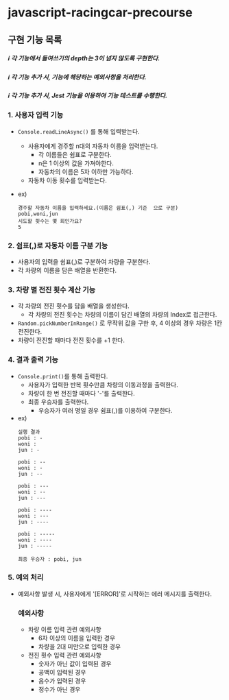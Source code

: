 # javascript-racingcar-precourse

##  구현 기능 목록

##### ℹ️ 각 기능에서 들여쓰기의 depth는 3이 넘지 않도록 구현한다.
##### ℹ️ 각 기능 추가 시, 기능에 해당하는 예외사항을 처리한다.
##### ℹ️ 각 기능 추가 시, Jest 기능을 이용하여 기능 테스트를 수행한다.

### 1. 사용자 입력 기능
- <code>Console.readLineAsync()</code> 를 통해 입력받는다.
  - 사용자에게 경주할 n대의 자동차 이름을 입력받는다. 
     - 각 이름들은 쉼표로 구분한다.
    - n은 1 이상의 값을 가져야한다.  
     - 자동차의 이름은 5자 이하만 가능하다.
  - 자동차 이동 횟수를 입력받는다.

- ex)
  ``` 
  경주할 자동차 이름을 입력하세요.(이름은 쉼표(,) 기준  으로 구분)
  pobi,woni,jun
  시도할 횟수는 몇 회인가요?
  5 
  ```
   

### 2. 쉼표(,)로 자동차 이름 구분 기능
- 사용자의 입력을 쉼표(,)로 구분하여 차량을 구분한다.
 - 각 차량의 이름을 담은 배열을 반환한다.

### 3. 차량 별 전진 횟수 계산 기능
- 각 차량의 전진 횟수를 담을 배열을 생성한다.
   - 각 차량의 전진 횟수는 차량의 이름이 담긴 배열의 차량의 Index로 접근한다.
- <code>Random.pickNumberInRange()</code> 로 무작위 값을 구한 후, 4 이상의 경우 차량은 1칸 전진한다.
- 차량이 전진할 때마다 전진 횟수를 +1 한다.

### 4. 결과 출력 기능
- <code>Console.print()</code>를 통해 출력한다.
  - 사용자가 입력한 반복 횟수만큼 차량의 이동과정을 출력한다.
  - 차량이 한 번 전진할 때마다 '-'를 출력한다.
  - 최종 우승자를 출력한다.
    -  우승자가 여러 명일 경우 쉼표(,)를 이용하여 구분한다.    
- ex)
  ``` 
  실행 결과
  pobi : -
  woni : 
  jun : -

  pobi : --
  woni : -
  jun : --

  pobi : ---
  woni : --
  jun : ---

  pobi : ----
  woni : ---
  jun : ----

  pobi : -----
  woni : ----
  jun : -----

  최종 우승자 : pobi, jun
  ```

### 5. 예외 처리
- 예외사항 발생 시, 사용자에게 '[ERROR]'로 시작하는 에러 메시지를 출력한다.

  ### 예외사항
  - 차량 이름 입력 관련 예외사항
    - 6자 이상의 이름을 입력한 경우
    - 차량을 2대 미만으로 입력한 경우
  - 전진 횟수 입력 관련 예외사항
    - 숫자가 아닌 값이 입력된 경우
    - 공백이 입력된 경우
    - 음수가 입력된 경우
    - 정수가 아닌 경우
